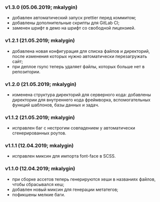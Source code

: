 ### v1.3.0 (05.06.2019; mkalygin)

- добавлен автоматический запуск prettier перед коммитом;
- добавлены дополнительные скрипты для GitLab CI;
- заменен шрифт в демо на шрифт со свободной лицензией.

### v1.2.1 (21.05.2019; mkalygin)

- добавлена новая конфигурация для списка файлов и директорий, после изменения
которых нужно автоматически перезагружать сайт;
- при деплое rsync теперь удаляет файлы, которых больше нет в репозитории.

### v1.2.0 (21.05.2019; mkalygin)

- изменена структура директорий для серверного кода: добавлены директории для
внутреннего кода фреймворка, вспомогательных функций шаблонов, базы данных и задач.

### v1.1.2 (21.05.2019; mkalygin)

- исправлен баг с нестрогим совпадением у автоматически сгенерированных роутов.

### v1.1.1 (12.04.2019; mkalygin)

- исправлен миксин для импорта font-face в SCSS.

### v1.1.0 (12.04.2019; mkalygin)

- при сборке ассетов теперь генерируются хеши в названиях файлов, чтобы сбрасывался кеш;
- добавлен новый миксин для генерации метатегов;
- пофикшены мелкие баги.
